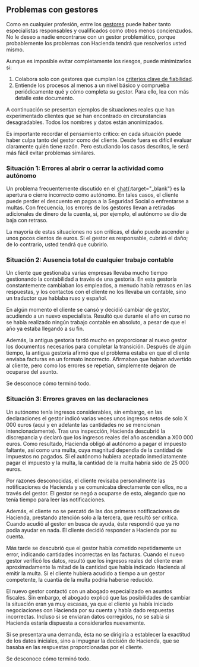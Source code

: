 ## Problemas con gestores

Como en cualquier profesión, entre los [gestores](#gestores-de-confianza) puede haber tanto especialistas responsables y cualificados como otros
menos concienzudos. No le deseo a nadie encontrarse con un gestor problemático, porque probablemente los problemas con Hacienda
tendrá que resolverlos usted mismo.

Aunque es imposible evitar completamente los riesgos, puede minimizarlos si:

1. Colabora solo con gestores que cumplan los [criterios clave de fiabilidad](#criterios-de-un-gestor-fiable).
2. Entiende los procesos al menos a un nivel básico y comprueba periódicamente qué y cómo completa su
   gestor. Para ello, lea con más detalle este documento.

A continuación se presentan ejemplos de situaciones reales que han experimentado clientes que se han encontrado en circunstancias desagradables. Todos los
nombres y datos están anonimizados.

Es importante recordar el pensamiento crítico: en cada situación puede haber culpa tanto del gestor como del cliente. Desde fuera es difícil
evaluar claramente quién tiene razón. Pero estudiando los casos descritos, le será más fácil evitar problemas similares.

### Situación 1: Errores al abrir o cerrar la actividad como autónomo

Un problema frecuentemente discutido en el [chat](https://bit.ly/it-autonomos-spain-eng){:target="_blank"} es la apertura o
cierre incorrecto como autónomo. En tales casos, el cliente puede perder el descuento en pagos a la Seguridad Social o enfrentarse a multas. Con frecuencia,
los errores de los gestores llevan a retiradas adicionales de dinero de la cuenta, si, por ejemplo, el autónomo se dio de baja con retraso.

La mayoría de estas situaciones no son críticas, el daño puede ascender a unos pocos cientos de euros. Si el gestor
es responsable, cubrirá el daño; de lo contrario, usted tendrá que cubrirlo.

### Situación 2: Ausencia total de cualquier trabajo contable

Un cliente que gestionaba varias empresas llevaba mucho tiempo gestionando la contabilidad a través de una gestoría. En esta gestoría constantemente
cambiaban los empleados, a menudo había retrasos en las respuestas, y los contactos con el cliente no los llevaba un contable, sino un traductor que hablaba
ruso y español.

En algún momento el cliente se cansó y decidió cambiar de gestor, acudiendo a un nuevo especialista. Resultó que durante
el año en curso no se había realizado ningún trabajo contable en absoluto, a pesar de que el año ya estaba llegando a su fin.

Además, la antigua gestoría tardó mucho en proporcionar al nuevo gestor los documentos necesarios para completar la transición. Después de
algún tiempo, la antigua gestoría afirmó que el problema estaba en que el cliente enviaba facturas en un formato incorrecto.
Afirmaban que habían advertido al cliente, pero como los errores se repetían, simplemente dejaron de ocuparse del asunto.

Se desconoce cómo terminó todo.

### Situación 3: Errores graves en las declaraciones

Un autónomo tenía ingresos considerables, sin embargo, en las declaraciones el gestor indicó varias veces unos ingresos netos de solo X 000 euros (aquí y
en adelante las cantidades no se mencionan intencionadamente). Tras una inspección, Hacienda descubrió la discrepancia y declaró que los ingresos reales del año
ascendían a X00 000 euros. Como resultado, Hacienda obligó al autónomo a pagar el impuesto faltante, así como una multa, cuya magnitud
dependía de la cantidad de impuestos no pagados. Si el autónomo hubiera aceptado inmediatamente pagar el impuesto y la multa, la cantidad de la multa
habría sido de 25 000 euros.

Por razones desconocidas, el cliente revisaba personalmente las notificaciones de Hacienda y se comunicaba directamente con ellos, no a través del gestor.
El gestor se negó a ocuparse de esto, alegando que no tenía tiempo para leer las notificaciones.

Además, el cliente no se percató de las dos primeras notificaciones de Hacienda, prestando atención solo a la tercera, que resultó ser
crítica. Cuando acudió al gestor en busca de ayuda, éste respondió que ya no podía ayudar en nada. El cliente decidió
responder a Hacienda por su cuenta.

Más tarde se descubrió que el gestor había cometido repetidamente un error, indicando cantidades incorrectas en las facturas. Cuando el nuevo gestor
verificó los datos, resultó que los ingresos reales del cliente eran aproximadamente la mitad de la cantidad que había indicado
Hacienda al emitir la multa. Si el cliente hubiera acudido a tiempo a un gestor competente, la cuantía de la multa podría
haberse reducido.

El nuevo gestor contactó con un abogado especializado en asuntos fiscales. Sin embargo, el abogado explicó que las posibilidades de cambiar
la situación eran ya muy escasas, ya que el cliente ya había iniciado negociaciones con Hacienda por su cuenta y había dado respuestas incorrectas.
Incluso si se enviaran datos corregidos, no se sabía si Hacienda estaría dispuesta a considerarlos nuevamente.

Si se presentara una demanda, ésta no se dirigiría a establecer la exactitud de los datos iniciales, sino a impugnar
la decisión de Hacienda, que se basaba en las respuestas proporcionadas por el cliente.

Se desconoce cómo terminó todo. 
